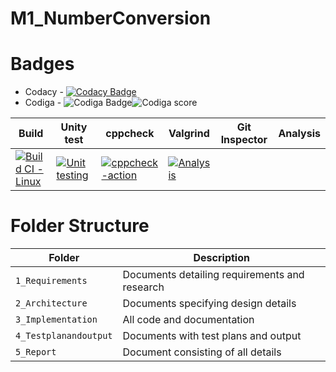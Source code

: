# M1_NumberConversion
# Badges
* Codacy -  [![Codacy Badge](https://app.codacy.com/project/badge/Grade/b44c801786244537b3b39aef3b101b1b)](https://www.codacy.com/gh/Smrutthi/M1_NumberConversion/dashboardutm_source=github.com&amp;utm_medium=referral&amp;utm_content=Smrutthi/M1_NumberConversion&amp;utm_campaign=Badge_Grade)
* Codiga - ![Codiga Badge](https://api.codiga.io/project/32209/score/svg)![Codiga score](https://api.codiga.io/project/32209/status/svg)

 Build | Unity test | cppcheck | Valgrind | Git Inspector | Analysis
 -------|-------------|----------|-----------|-------------|----------
 [![Build CI - Linux](https://github.com/Smrutthi/M1_NumberConversion/actions/workflows/c-cpp.yml/badge.svg)](https://github.com/Smrutthi/M1_NumberConversion/actions/workflows/c-cpp.yml)|[![Unit testing](https://github.com/Smrutthi/M1_NumberConversion/actions/workflows/unit.yml/badge.svg)](https://github.com/Smrutthi/M1_NumberConversion/actions/workflows/unit.yml)|[![cppcheck-action](https://github.com/Smrutthi/M1_NumberConversion/actions/workflows/cppcheck.yml/badge.svg)](https://github.com/Smrutthi/M1_NumberConversion/actions/workflows/cppcheck.yml)|[![Analysis](https://github.com/Smrutthi/M1_NumberConversion/actions/workflows/Analysis.yml/badge.svg)](https://github.com/Smrutthi/M1_NumberConversion/actions/workflows/Analysis.yml)
# Folder Structure
Folder             | Description
-------------------| -----------------------------------------
`1_Requirements`   | Documents detailing requirements and research
`2_Architecture`         | Documents specifying design details
`3_Implementation` | All code and documentation
`4_Testplanandoutput`      | Documents with test plans and output
`5_Report`  | Document consisting of all details
#
